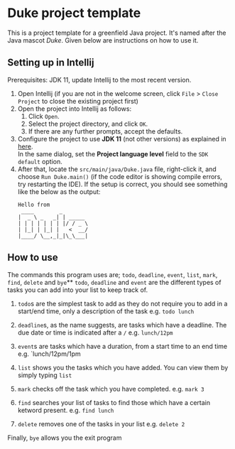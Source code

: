 # Duke project template

This is a project template for a greenfield Java project. It's named after the Java mascot _Duke_. Given below are instructions on how to use it.

## Setting up in Intellij

Prerequisites: JDK 11, update Intellij to the most recent version.

1. Open Intellij (if you are not in the welcome screen, click `File` > `Close Project` to close the existing project first)
1. Open the project into Intellij as follows:
   1. Click `Open`.
   1. Select the project directory, and click `OK`.
   1. If there are any further prompts, accept the defaults.
1. Configure the project to use **JDK 11** (not other versions) as explained in [here](https://www.jetbrains.com/help/idea/sdk.html#set-up-jdk).<br>
   In the same dialog, set the **Project language level** field to the `SDK default` option.
3. After that, locate the `src/main/java/Duke.java` file, right-click it, and choose `Run Duke.main()` (if the code editor is showing compile errors, try restarting the IDE). If the setup is correct, you should see something like the below as the output:
   ```
   Hello from
    ____        _        
   |  _ \ _   _| | _____ 
   | | | | | | | |/ / _ \
   | |_| | |_| |   <  __/
   |____/ \__,_|_|\_\___|
   ```

## How to use

The commands this program uses are; `todo`, `deadline`, `event`, `list`, `mark`, `find`, `delete` and `bye`**
`todo`, `deadline` and `event` are the different types of tasks you can add into your list to keep track of.

1. `todo`s are the simplest task to add as they do not require you to add in a start/end time, only a description of the task
e.g. `todo lunch`

2. `deadline`s, as the name suggests, are tasks which have a deadline. The due date or time is indicated after a `/`
e.g. `lunch/12pm`

3. `event`s are tasks which have a duration, from a start time to an end time
e.g. `lunch/12pm/1pm

4. `list` shows you the tasks which you have added. You can view them by simply typing `list`

5. `mark` checks off the task which you have completed.
e.g. `mark 3`

6. `find` searches your list of tasks to find those which have a certain ketword present.
e.g. `find lunch`

7. `delete` removes one of the tasks in your list
e.g. `delete 2`

Finally, `bye` allows you the exit program
